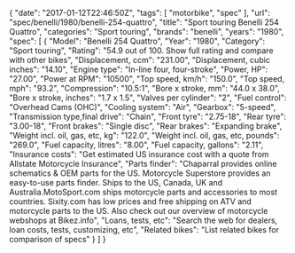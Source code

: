 {
    "date": "2017-01-12T22:46:50Z",
    "tags": [
        "motorbike",
        "spec"
    ],
    "url": "spec\/benelli\/1980\/benelli-254-quattro",
    "title": "Sport touring Benelli 254 Quattro",
    "categories": "Sport touring",
    "brands": "benelli",
    "years": "1980",
    "spec": [
        {
            "Model": "Benelli 254 Quattro",
            "Year": "1980",
            "Category": "Sport touring",
            "Rating": "54.9 out of 100. Show full rating and compare with other bikes",
            "Displacement, ccm": "231.00",
            "Displacement, cubic inches": "14.10",
            "Engine type": "In-line four, four-stroke",
            "Power, HP": "27.00",
            "Power at RPM": "10500",
            "Top speed, km\/h": "150.0",
            "Top speed, mph": "93.2",
            "Compression": "10.5:1",
            "Bore x stroke, mm": "44.0 x 38.0",
            "Bore x stroke, inches": "1.7 x 1.5",
            "Valves per cylinder": "2",
            "Fuel control": "Overhead Cams (OHC)",
            "Cooling system": "Air",
            "Gearbox": "5-speed",
            "Transmission type,final drive": "Chain",
            "Front tyre": "2.75-18",
            "Rear tyre": "3.00-18",
            "Front brakes": "Single disc",
            "Rear brakes": "Expanding brake",
            "Weight incl. oil, gas, etc, kg": "122.0",
            "Weight incl. oil, gas, etc, pounds": "269.0",
            "Fuel capacity, litres": "8.00",
            "Fuel capacity, gallons": "2.11",
            "Insurance costs": "Get estimated US insurance cost with a quote from Allstate Motorcycle Insurance",
            "Parts finder": "Chaparral provides online schematics & OEM parts for the US.   Motorcycle Superstore provides an easy-to-use parts finder. Ships to the US, Canada, UK and Australia.MotoSport.com ships motorcycle parts and accessories to most countries.    Sixity.com has low prices and free shipping on ATV and motorcycle parts to the US. Also check out our overview of motorcycle webshops at Bikez.info",
            "Loans, tests, etc": "Search the web for dealers, loan costs, tests, customizing, etc",
            "Related bikes": "List related bikes for comparison of specs"
        }
    ]
}